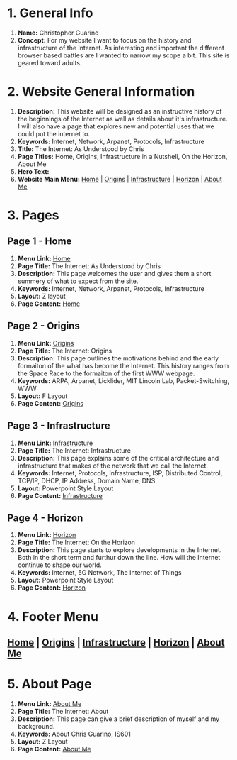 # 1. General Info
1. **Name:** Christopher Guarino 
2. **Concept:** For my website I want to focus on the history and infrastructure of the Internet. As interesting and important the different browser based battles are I wanted to narrow my scope a bit. This site is geared toward adults. 
# 2. Website General Information 
1. **Description:** This website will be designed as an instructive history of the beginnings of the Internet as well as details about it's infrastructure. I will also have a page that explores new and potential uses that we could put the internet to. 
2. **Keywords:** Internet, Network, Arpanet, Protocols, Infrastructure 
3. **Title:** The Internet: As Understood by Chris
4. **Page Titles:** Home, Origins, Infrastructure in a Nutshell, On the Horizon, About Me
5. **Hero Text:** 
6. **Website Main Menu:** [Home](HW2_InternetWebsite.md) | [Origins](Origins.md) | [Infrastructure](Infastructure.md) | [Horizon](Future.md) | [About Me](about.md)
# 3. Pages
## Page 1 -  Home 
1. **Menu Link:** [Home](HW2_InternetWebsite.md) 
2. **Page Title:** The Internet: As Understood by Chris 
3. **Description:** This page welcomes the user and gives them a short summery of what to expect from the site. 
4. **Keywords:** Internet, Network, Arpanet, Protocols, Infrastructure 
5. **Layout:** Z layout 
6. **Page Content:** [Home](HW2_InternetWebsite.md) 
## Page 2 -  Origins 
1. **Menu Link:** [Origins](Origins.md) 
2. **Page Title:** The Internet: Origins
3. **Description:** This page outlines the motivations behind and the early formaiton of the what has become the Internet. This history ranges from the Space Race to the formaiton of the first WWW webpage.  
4. **Keywords:** ARPA, Arpanet, Licklider, MIT Lincoln Lab, Packet-Switching, WWW
5. **Layout:** F Layout 
6. **Page Content:** [Origins](origins.md)  
## Page 3 -  Infrastructure  
1. **Menu Link:** [Infrastructure](Infastructure.md) 
2. **Page Title:** The Internet: Infrastructure 
3. **Description:** This page explains some of the critical architecture and infrastructure that makes of the network that we call the Internet.  
4. **Keywords:** Internet, Protocols, Infrastructure, ISP, Distributed Control, TCP/IP, DHCP, IP Address, Domain Name, DNS
5. **Layout:** Powerpoint Style Layout
6. **Page Content:** [Infrastructure](Infastructure.md) 
## Page 4 -  Horizon  
1. **Menu Link:** [Horizon](Future.md) 
2. **Page Title:** The Internet: On the Horizon 
3. **Description:** This page starts to explore developments in the Internet. Both in the short term and furthur down the line. How will the Internet continue to shape our world.  
4. **Keywords:** Internet, 5G Network, The Internet of Things
5. **Layout:** Powerpoint Style Layout
6. **Page Content:** [Horizon](Future.md)  
# 4. Footer Menu 
## [Home](HW2_InternetWebsite.md) | [Origins](Origins.md) | [Infrastructure](Infastructure.md) | [Horizon](Future.md)  | [About Me](about.md)
# 5. About Page 
1. **Menu Link:** [About Me](about.md) 
2. **Page Title:** The Internet: About 
3. **Description:** This page can give a brief description of myself and my background. 
4. **Keywords:** About Chris Guarino, IS601
5. **Layout:** Z Layout
6. **Page Content:** [About Me](about.md) 
